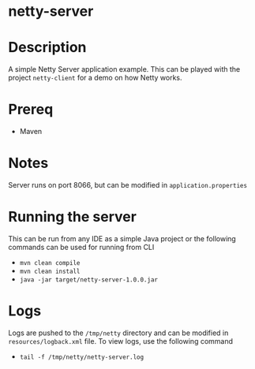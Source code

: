 # netty-server

# Description
A simple Netty Server application example. This can be played with the project `netty-client` for a demo on how Netty works.

# Prereq
* Maven

# Notes
Server runs on port 8066, but can be modified in `application.properties`

# Running the server
This can be run from any IDE as a simple Java project or the following commands can be used for running from CLI
* `mvn clean compile`
* `mvn clean install`
* `java -jar target/netty-server-1.0.0.jar`

# Logs
Logs are pushed to the `/tmp/netty` directory and can be modified in `resources/logback.xml` file.
To view logs, use the following command
* `tail -f /tmp/netty/netty-server.log`
